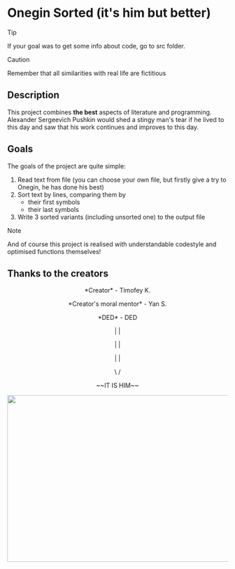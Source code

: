 # Onegin Sorted (it's him but better)

> [!TIP]
> If your goal was to get some info about code, go to src folder.

> [!CAUTION]
> Remember that all similarities with real life are fictitious

## Description

This project combines **the best** aspects of literature and programming. Alexander Sergeevich Pushkin would shed a stingy man's tear if he lived to this day and saw that his work continues and improves to this day.

## Goals

The goals of the project are quite simple:
1. Read text from file (you can choose your own file, but firstly give a try to Onegin, he has done his best)
2. Sort text by lines, comparing them by
    - their first symbols
    - their last symbols
3. Write 3 sorted variants (including unsorted one) to the output file

> [!NOTE]
> And of course this project is realised with understandable codestyle and optimised functions themselves!

## Thanks to the creators

<p align="center">*Creator* - Timofey K.
<p align="center">*Creator's moral mentor* - Yan S.
<p align="center">*DED* - DED
<p align="center"> | |
<p align="center"> | |
<p align="center"> | |
<p align="center"> \  /
<p align="center"> ~~IT IS HIM~~


<p align="center">
  <img width="600" height="380" src="https://sun9-55.userapi.com/impf/WuLjbVVocbc-C2F3iFuwHq3I_FdXFyOCA1Brfw/Z8_8lbFX9PY.jpg?size=600x432&quality=96&sign=11c8d3ad4e8807831066956ebe1203f3&type=album">
</p>
